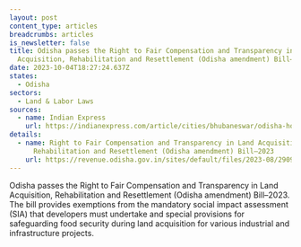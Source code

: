 ```yaml
---
layout: post
content_type: articles
breadcrumbs: articles
is_newsletter: false
title: Odisha passes the Right to Fair Compensation and Transparency in Land
  Acquisition, Rehabilitation and Resettlement (Odisha amendment) Bill–2023
date: 2023-10-04T18:27:24.637Z
states:
  - Odisha
sectors:
  - Land & Labor Laws
sources:
  - name: Indian Express
    url: https://indianexpress.com/article/cities/bhubaneswar/odisha-house-passes-bill-exempting-mandatory-social-impact-assessment-8959343/
details:
  - name: Right to Fair Compensation and Transparency in Land Acquisition,
      Rehabilitation and Resettlement (Odisha amendment) Bill–2023
    url: https://revenue.odisha.gov.in/sites/default/files/2023-08/29099_14_08_23_0.pdf
---
```

Odisha passes the Right to Fair Compensation and Transparency in Land Acquisition, Rehabilitation and Resettlement (Odisha amendment) Bill–2023. The bill provides exemptions from the mandatory social impact assessment (SIA) that developers must undertake and special provisions for safeguarding food security during land acquisition for various industrial and infrastructure projects.
